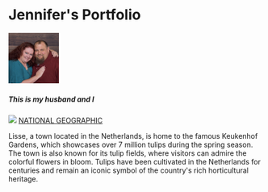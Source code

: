 
<html>
    <h1>Jennifer's Portfolio</h1>
    <img src="46971575_2252789984740216_7097138572775391232_n.jpg" width="100">
    <h5>This is my husband and I</h5>
</html>
<p></p>
     <img src="flowers-keukenhof-holland_2x3.avif" width="200">
    <a href="https://www.nationalgeographic.com/travel/article/beautiful-flower-destinations-around-the-world">NATIONAL GEOGRAPHIC</a>
    <p></p>
    <p>Lisse, a town located in the Netherlands, is home to the famous Keukenhof Gardens, which showcases over 7 million tulips during the spring season. The town is also known for its tulip fields, where visitors can admire the colorful flowers in bloom. Tulips have been cultivated in the Netherlands for centuries and remain an iconic symbol of the country's rich horticultural heritage.</p>
</html>
